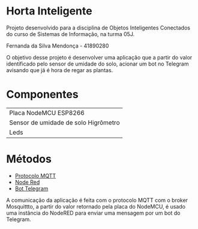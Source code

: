 # Horta Inteligente
Projeto desenvolvido para a disciplina de Objetos Inteligentes Conectados do curso de Sistemas de Informação, na turma 05J.

Fernanda da Silva Mendonça - 41890280

O objetivo desse projeto é desenvolver uma aplicação que a partir do valor identificado pelo sensor de umidade do solo, acionar um bot no Telegram avisando que já é hora de regar as plantas.

# Componentes

|   |
|---|
| Placa NodeMCU ESP8266 
| Sensor de umidade de solo Higrômetro
| Leds

# Métodos

* [Protocolo MQTT](https://mosquitto.org/)
* [Node Red](https://nodered.org/)
* [Bot Telegram](https://telegram.me/BotFather)

A comunicação da aplicação é feita com o protocolo MQTT com o broker Mosquittto, a partir do valor retornado pela placa do NodeMCU, é usado uma instância do NodeRED para enviar uma mensagem por um bot do Telegram.
